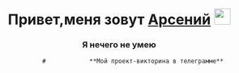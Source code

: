 <h1 align="center">Привет,меня зовут <a href="https://daniilshat.ru/" target="_blank">Арсений</a> 
<img src="https://github.com/blackcater/blackcater/raw/main/images/Hi.gif" height="32"/></h1>
<h3 align="center">Я нечего не умею</h3>


                  #            **Мой проект-викторина в телеграмме**
